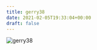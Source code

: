 ```yaml
---
title: gerry38
date: 2021-02-05T19:33:04+00:00
draft: false
---
```


![gerry38](/images/2011%20222.jpeg)

